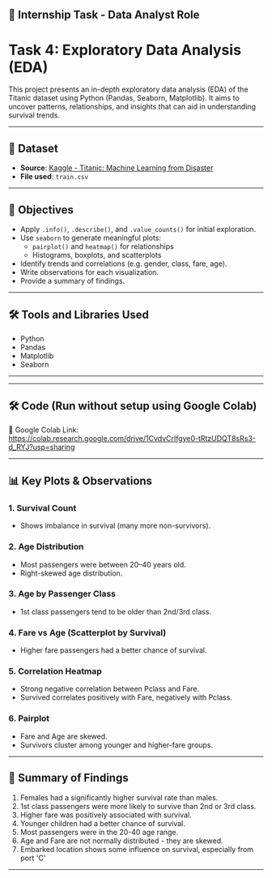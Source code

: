 ## 📌 Internship Task - Data Analyst Role

# Task 4:  Exploratory Data Analysis (EDA)


This project presents an in-depth exploratory data analysis (EDA) of the Titanic dataset using Python (Pandas, Seaborn, Matplotlib). It aims to uncover patterns, relationships, and insights that can aid in understanding survival trends.

---

## 📁 Dataset

- **Source**: [Kaggle - Titanic: Machine Learning from Disaster](https://www.kaggle.com/c/titanic/data)
- **File used**: `train.csv`

---

## 🧠 Objectives

- Apply `.info()`, `.describe()`, and `.value_counts()` for initial exploration.
- Use `seaborn` to generate meaningful plots:
  - `pairplot()` and `heatmap()` for relationships
  - Histograms, boxplots, and scatterplots
- Identify trends and correlations (e.g. gender, class, fare, age).
- Write observations for each visualization.
- Provide a summary of findings.

---

## 🛠 Tools and Libraries Used

- Python
- Pandas
- Matplotlib
- Seaborn

---

---

## 🛠 Code (Run without setup using Google Colab)

🔗 Google Colab Link:
https://colab.research.google.com/drive/1CvdvCrIfgye0-tRtzUDQT8sRs3-d_RYJ?usp=sharing

---

## 📊 Key Plots & Observations

### 1. Survival Count
- Shows imbalance in survival (many more non-survivors).

### 2. Age Distribution
- Most passengers were between 20–40 years old.
- Right-skewed age distribution.

### 3. Age by Passenger Class
- 1st class passengers tend to be older than 2nd/3rd class.

### 4. Fare vs Age (Scatterplot by Survival)
- Higher fare passengers had a better chance of survival.

### 5. Correlation Heatmap
- Strong negative correlation between Pclass and Fare.
- Survived correlates positively with Fare, negatively with Pclass.

### 6. Pairplot
- Fare and Age are skewed.
- Survivors cluster among younger and higher-fare groups.

---

## 📝 Summary of Findings

1. Females had a significantly higher survival rate than males.
2. 1st class passengers were more likely to survive than 2nd or 3rd class.
3. Higher fare was positively associated with survival.
4. Younger children had a better chance of survival.
5. Most passengers were in the 20-40 age range.
6. Age and Fare are not normally distributed - they are skewed.
7. Embarked location shows some influence on survival, especially from port 'C'

---
